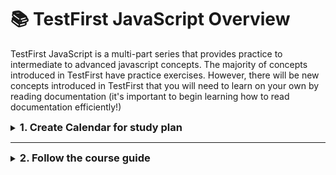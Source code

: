 # 📚 TestFirst JavaScript Overview

TestFirst JavaScript is a multi-part series that provides practice to intermediate to advanced javascript concepts. The majority of concepts introduced in TestFirst have practice exercises. However, there will be new concepts introduced in TestFirst that you will need to learn on your own by reading documentation (it's important to begin learning how to read documentation efficiently!)

<details><summary><h3 style="display:inline">1. Create Calendar for study plan</h3></summary>

- This is a sample calendar for the JS-Foundation course. You can use this template to create a customized study schedule that fits your needs. The plan consists 5 days a week, with Saturday and Sunday off.

- Recommended Study Plan: Dedicate at least 8 hours per day to each topic: 2 hours for studying lecture notes and 6 hours for practicing exercises. By following this plan, you can complete all exercises in approximately 16 days (2 weeks).

- Alternative Study Plan-1 (4 Hours Per Day): If you can only commit to 4 hours a day, allocate 2 hour for studying the lecture notes and 2 hours for exercises. In this case, you will need around 32 days(approximately 1 month) to finish all exercises.

- Alternative Study Plan-2 (1 Day Per Week): If you prefer studying only one day per week, dedicate 8 hours on that day. With this schedule, you can complete the one part testcases in two weeks, finishing all exercises in around of 16 weeks(approximately 4 month) to complete the exercises.

## Suggested sample schedule

| **Day** | **8-Hours Daily Plan**(2 Weeks)                 | **4-Hours Daily Plan**(1 Month)                 | **1-Day Weekly Plan**(4 Months)                 |
| ------- | ----------------------------------------------- | ----------------------------------------------- | ----------------------------------------------- |
| Day 1   | Test first part-1: Lecture Notes & Exercises    | Test first part-1: Lecture Notes & Exercises    | Test first part-1: Lecture Notes & Exercises    |
| Day 2   | Test first part-1: Exercises                    | Test first part-1: Exercises                    | -                                               |
| Day 3   | Test first part-2: Lecture Notes & Exercises    | Test first part-1: Exercises                    | -                                               |
| Day 4   | Test first part-2: Exercises                    | Test first part-1: Exercises                    | -                                               |
| Day 5   | Test first part-2: Exercises                    | Test first part-2: Lecture Notes & Exercises    | -                                               |
| Day 6   | Weekend activity: Check point test first part-1 | Weekend activity: Check point test first part-1 | Weekend activity: Check point test first part-1 |
| Day 7   | Weekend activity: Check point test first part-1 | Weekend activity: Check point test first part-1 | Weekend activity: Check point test first part-1 |
| Day 8   | Test first part-3: Lecture Notes & Exercises    | Test first part-2: Exercises                    | Test first part-1: Exercises                    |
| Day 9   | Test first part-3: Exercises                    | Test first part-2: Exercises                    | -                                               |
| Day 10  | Test first part-3: Exercises                    | Test first part-2: Exercises                    | -                                               |
| Day 11  | Introduction: Html, Css, Dom & Exercises        | Test first part-2: Exercises                    | -                                               |
| Day 12  | Whack a mole: Lecture Notes & Exercises         | Test first part-3: Lecture Notes & Exercises    | -                                               |
| Day 13  | Weekend activity: check point test first part-2 | Weekend activity: Check point test first part-1 | Weekend activity: check point test first part-2 |
| Day 14  | Weekend activity: check point test first part-3 | Weekend activity: Check point test first part-1 | Weekend activity: check point test first part-3 |
| Day 15  | Pixelate: Lecture Notes & Exercises             | Test first part-3: Exercises                    | Test first part-2: Lecture Notes & Exercises    |
| Day 16  | Pixelate: Exercises                             | Test first part-3: Exercises                    | -                                               |
| Day 17  | Game of life: Lecture Notes & Exercises         | Test first part-3: Exercises                    | -                                               |
| Day 18  | Game of life: Exercises                         | Test first part-3: Exercises                    | -                                               |
| Day 19  | Coffee clicker: Lecture Notes & Exercises       | Introduction: Html, Css, Dom & Exercises        | -                                               |
| Day 20  | -                                               | Weekend activity: check point test first part-2 | -                                               |
| Day 21  | -                                               | Weekend activity: check point test first part-2 | -                                               |
| Day 22  | Coffee clicker: Exercises                       | Introduction: Exercises                         | Test first part-2: Exercises                    |
| Day 23  | -                                               | Whack a mole: Lecture Notes & Exercises         | -                                               |
| Day 24  | -                                               | Whack a mole: Exercises                         | -                                               |
| Day 25  | -                                               | Pixelate: Lecture Notes & Exercises             | -                                               |
| Day 26  | -                                               | Pixelate: Exercises                             | -                                               |
| Day 27  | -                                               | Weekend activity: check point test first part-3 | -                                               |
| Day 28  | -                                               | Weekend activity: check point test first part-3 | -                                               |
| Day 29  | -                                               | Pixelate: Exercises                             | Test first part-2: Exercises                    |
| Day 30  | -                                               | Pixelate: Exercises                             | -                                               |
| Day 31  | -                                               | Game of life: Lecture Notes & Exercises         | -                                               |
| Day 32  | -                                               | Game of life: Exercises                         | -                                               |
| Day 33  | -                                               | Game of life: Exercises                         | -                                               |
| Day 34  | -                                               | -                                               | -                                               |
| Day 35  | -                                               | -                                               | -                                               |
| Day 36  | -                                               | Game of life: Exercises                         | Test first part-3: Lecture Notes & Exercises    |
| Day 37  | -                                               | Coffee clicker: Lecture Notes & Exercises       | -                                               |
| Day 38  | -                                               | Coffee clicker: Exercises                       | -                                               |
| Day 39  | -                                               | Coffee clicker: Exercises                       | -                                               |
| Day 40  | -                                               | Coffee clicker: Exercises                       | -                                               |
| ...     | -                                               | -                                               | -                                               |
| ...     | -                                               | -                                               | -                                               |
| Day 43  | -                                               | -                                               | Test first part-3: Exercises                    |
| ...     | -                                               | -                                               | ...                                             |
| Day 50  | -                                               | -                                               | Test first part-3: Exercises                    |
| ...     | -                                               | -                                               | ...                                             |
| Day 57  | -                                               | -                                               | Introduction: Html, Css, Dom & Exercises        |
| ...     | -                                               | -                                               | ...                                             |
| Day 64  | -                                               | -                                               | Whack a mole: Lecture Notes & Exercises         |
| ...     | -                                               | -                                               | ...                                             |
| Day 71  | -                                               | -                                               | Pixelate: Lecture Notes & Exercises             |
| ...     | -                                               | -                                               | ...                                             |
| Day 78  | -                                               | -                                               | Pixelate: Exercises                             |
| ...     | -                                               | -                                               | ...                                             |
| Day 85  | -                                               | -                                               | Game of life: Lecture Notes & Exercises         |
| ...     | -                                               | -                                               | ...                                             |
| Day 92  | -                                               | -                                               | Game of life: Exercises                         |
| ...     | -                                               | -                                               | ...                                             |
| Day 99  | -                                               | -                                               | Coffee clicker: Lecture Notes & Exercises       |
| ...     | -                                               | -                                               | ...                                             |
| 106     | -                                               | -                                               | Coffee clicker: Exercises                       |

</details>

---

<details><summary><h3 style="display:inline">2. Follow the course guide</h3></summary>

<details><summary><h3 style="display:inline">i. Setting up the repository</h3></summary>

### Before beginning your assignment, make sure you have completed these steps:

1. Forked & cloned the TestFirst repository.
2. Installed node and a text editor.

### Setup Test First

- **[Fork the repository to your personal GitHub Account](https://github.com/TEJ-Fellowship/js-foundations/)**
- **Clone** the repository to your local machine
- Install the VSCode [ESLint](https://marketplace.visualstudio.com/items?itemName=dbaeumer.vscode-eslint) and [Prettier](https://marketplace.visualstudio.com/items?itemName=esbenp.prettier-vscode) Extensions (if they aren't already installed)
- Run the command `npm install` inside each of the numbered directories inside the 'tests' directory (e.g. tests/1-testfirst-part-1)
- Run `testem` with the `npm run test` command or `npx testem` command

### Run Testem with npx testem

In your TestFirst directory run the command:

```sh
$ npm run test
```

OR

```sh

$ npx testem

```

After `testem` initiates, connect to `http//localhost:7357` in your web browser and your test specs will load.

</details>

---

<details><summary><h3 style="display:inline">ii. Foundations</h3></summary>

### **_testfirst-part-1_**

<details><summary>Click to expand</summary>
<details><summary>TO STUDY: Click to expand</summary>

- Object creation
  - [Object.assign()](https://developer.mozilla.org/en-US/docs/Web/JavaScript/Reference/Global_Objects/Object/assign)
  ```
  let clone = Object.assign({}, objToClone)
  ```
  - [Object.create()](https://developer.mozilla.org/en-US/docs/Web/JavaScript/Reference/Global_Objects/Object/create)
  ```
  let parentObject = {name: "niru", grade:"masters"}
  let childObject = Object.create(parentObject)
  ```
  - Factory functions
  ```
  function makeStudent(name, grade) {
    let newStudent = {name, grade}
    return newStudent
  }
  let niru = makeStudent('niru', 'masters')
  ```
- New syntax / shortcuts

  - [Spread syntax (for arrays & objects)](https://developer.mozilla.org/en-US/docs/Web/JavaScript/Reference/Operators/Spread_syntax)

  ```
  let arrA = [1, [2,3], 4]
  let arrB = [4, 5, 6]
  let arrC = [20, ...arrA, arrB]

  let objA = {name: 'niru', grade: 'masters'}
  let objB = {age: 25}
  let objC = {age: 22, ...objA, objC}
  ```

  - [Shorthand object notations](https://attacomsian.com/blog/javascript-object-property-shorthand)

  ```
  let name = "niru"
  let grade = "masters"

  let niru = {name, grade}
  ```

- Preview

  - [\_\_proto\_\_](https://developer.mozilla.org/en-US/docs/Web/JavaScript/Reference/Global_Objects/Object/proto)
  </details>

<details><summary>LECTURE NOTES: Click to expand</summary>

- [Object assign / Factory functions](lecture-notes/testfirst-part-1-object-assign-factory-function.js)
- [Object create / **proto**](lecture-notes/testfirst-part-1-object-create-proto.js)

</details>

<details><summary>TODO: Click to expand</summary>

- [testfirst part 1](tests/1-testfirst-part-1/)
- [checkpoint part 1 (optional)](tests/2-checkpoint-pt-1/)

</details>

<details><summary>SOLUTIONS (only look if needed): Click to expand</summary>

- [testfirst part 1](solutions/testfirst-part-1/)

</details>
</details>
</br>

### **_testfirst-part-2_**

<details><summary>Click to expand</summary>
<details><summary>TO STUDY: Click to expand</summary>

- [Arrow Function](https://developer.mozilla.org/en-US/docs/Web/JavaScript/Reference/Functions/Arrow_functions)

```
const sayHello = (name) => `hello ${name}!`
console.log(sayHello('Pitamber'))
```

- [Constructor function](readings/testfirst-part-2-constructor.md)

```
function FourWheeler(fwType) {
    this.numberOfWheels = 4
    this.type = fwType
}

let car = new FourWheeler('car')
```

- Adding a prototype function to the constructor function

```
FourWheeler.prototype.honk = () => console.log('honk');
FourWheeler.prototype.setType = (newType) => this.type = newType;
```

- [the `arguments` parameter](https://developer.mozilla.org/en-US/docs/Web/JavaScript/Reference/Functions/arguments)

```
function someFunc() {
  console.log(arguments);
}

someFunc('hello', 'there', 'you');
```

### Array methods (functional)

- [forEach](https://developer.mozilla.org/en-US/docs/Web/JavaScript/Reference/Global_Objects/Array/forEach)
- [Map](https://developer.mozilla.org/en-US/docs/Web/JavaScript/Reference/Global_Objects/Array/map)
- [Filter](https://developer.mozilla.org/en-US/docs/Web/JavaScript/Reference/Global_Objects/Array/filter)
- [Reduce](https://developer.mozilla.org/en-US/docs/Web/JavaScript/Reference/Global_Objects/Array/reduce)
- [Some](https://developer.mozilla.org/en-US/docs/Web/JavaScript/Reference/Global_Objects/Array/some)
- [Every](https://developer.mozilla.org/en-US/docs/Web/JavaScript/Reference/Global_Objects/Array/every)
- [Includes](https://developer.mozilla.org/en-US/docs/Web/JavaScript/Reference/Global_Objects/Array/includes)

</details>

<details><summary>LECTURE NOTES: Click to expand</summary>

- [Arrow function](lecture-notes/testfirst-part-2-arrow-function.js)
- [Array methods / arguments ](lecture-notes/testfirst-part-2.js)

</details>

<details><summary>TODO: Click to expand</summary>

- [testfirst part 2](tests/3-testfirst-part-2/)
- [checkpoint part 2 (optional)](tests/5-checkpoint-pt-2/)

</details>

<details><summary>SOLUTIONS (only look if needed): Click to expand</summary>

- [testfirst part 2](solutions/testfirst-part-2/)

</details>
</details>
</br>

### **_testfirst-part-3_**

<details><summary>Click to expand</summary>
<details><summary>TO STUDY: Click to expand</summary>

- [Class](readings/testfirst-part-3-classes.md)

```
class Student {
  constructor(name, grade) {
    this.name = name;
    this.grade = grade;
  }

  sayHello() {
    return `My name is ${this.name}`;
  }
}

let newStudent = new Student('niru', 'masters')
```

- [Extending a class](https://developer.mozilla.org/en-US/docs/Web/JavaScript/Reference/Classes/extends)

```
class TEJstudent extends Student {
  constructor(name, grade) {
    super(name, grade);

    this.isTEJfellow = true;
  }

  schoolLocation() {
    return "The school is in Pasayard"
  }
}
```

- [this.constructor.name](https://bobbyhadz.com/blog/javascript-get-class-name-of-object): will print the name of class that the instance was created from

</details>

<details><summary>LECTURE NOTES: Click to expand</summary>

- [testfirst part 3](lecture-notes/testfirst-part-3.js)

</details>

<details><summary>TODO: Click to expand</summary>

- [testfirst part 3](tests/6-testfirst-part-3/)
- [vanishing man](tests/4-vanishing-man/)
  - string methods: be familiar with methods such as [split](https://www.programiz.com/javascript/library/string/split)
  - array methods: be familiar with array methods mentioned above
- [testfirst review](tests/7-testfirst-review/)
- [checkpoint final (optional)](tests/8-checkpoint-final/)

</details>

<details><summary>SOLUTIONS (only look if needed): Click to expand</summary>

- [testfirst part 3](solutions/testfirst-part-3/)
- [vanishing man](solutions/vanishing-man/)
- [testfirst review](solutions/testfirst-review/)

</details>
</details>
</br>

### **_HTML / CSS_**

<details><summary>Click to expand</summary>
<details><summary>TO STUDY: Click to expand</summary>

- [HTML / CSS](readings/html-css.md)

</details>

<details><summary>LECTURE NOTES: Click to expand</summary>

</details>

<details><summary>TODO: Click to expand</summary>

- [PART 1 (HTML / CSS) of guessing game](tests/9-guessing-game/)

</details>

<details><summary>SOLUTIONS (only look if needed): Click to expand</summary>

- [guessing game](solutions/guessing-game/)

</details>
</details>
</br>

### **_DOM_**

<details><summary>Click to expand</summary>
<details><summary>TO STUDY: Click to expand</summary>

### Concepts to know for this exercise

- [DOM](readings/dom.md)
- [Math.random()](https://developer.mozilla.org/en-US/docs/Web/JavaScript/Reference/Global_Objects/Math/random)
- [Math.ceil()](https://developer.mozilla.org/en-US/docs/Web/JavaScript/Reference/Global_Objects/Math/ceil)
- [Math.abs()](https://developer.mozilla.org/en-US/docs/Web/JavaScript/Reference/Global_Objects/Math/abs)
- For shuffle, you can copy paste the final function [here](https://bost.ocks.org/mike/shuffle/)
</details>

<details><summary>LECTURE NOTES: Click to expand</summary>

</details>

<details><summary>TODO: Click to expand</summary>

- [PART 2 (DOM) of guessing game](tests/9-guessing-game/)

</details>

<details><summary>SOLUTIONS (only look if needed): Click to expand</summary>

- [guessing game](solutions/guessing-game/)

</details>
</details>
</br>
</details>

---

<details><summary><h3 style="display:inline">iii. Vanilla JavaScript projects</h3></summary>

### **_WHACK-A-MOLE_**

<details><summary>Click to expand</summary>
<details><summary>TO STUDY: Click to expand</summary>

### Concepts to learn for this exercise

- `addEventlistener` will pass the `event` as argument to it's function in

```js
myElement.addEventlistener("click", function (e) {
  console.dir(e);
});
```

- [event propagation](https://www.loginradius.com/blog/engineering/javascript-events-bubbling-capturing-and-propagation/)
  - [event bubbling](https://developer.mozilla.org/en-US/docs/Learn/JavaScript/Building_blocks/Events#event_bubbling)
  - [event capture](https://developer.mozilla.org/en-US/docs/Learn/JavaScript/Building_blocks/Events#event_capture)
- [event delegation](https://developer.mozilla.org/en-US/docs/Learn/JavaScript/Building_blocks/Events#event_delegation)

### Advanced concepts

- clearInterval
- removeEventListener

### Methods you will need to use

- `document.querySelectorAll`
- _element_.classList
- _element_.classList.toggle(_className_)
- `setInterval`(_function_, _time in milliseconds_)

</details>
<details><summary>LECTURE NOTES: Click to expand</summary>

- [Whack a mole](https://github.com/TEJ-Fellowship/whack-a-mole/blob/lecture-notes-20230703/index.js)

</details>
<details><summary>TODO: Click to expand</summary>

- [Instructions for whack-a-mole](readings/whack-a-mole.md)
- please fork this [repository](https://github.com/TEJ-Fellowship/whack-a-mole) to start your solution

</details>
<details><summary>SOLUTIONS (only look if needed): Click to expand</summary>

- the basic solution is in the [solution](https://github.com/TEJ-Fellowship/whack-a-mole/tree/solution) branch
- the solution with timer is in the [solution with timer](https://github.com/TEJ-Fellowship/whack-a-mole/tree/solutionWithTimer) branch

</details>
</details>
<br/>

### **_PIXELATE_**

<details><summary>Click to expand</summary>
<details><summary>TO STUDY: Click to expand</summary>

### Concepts to know for this exercise

- styling - [height](https://developer.mozilla.org/en-US/docs/Web/CSS/height), [width](https://developer.mozilla.org/en-US/docs/Web/CSS/width), [background-color](https://developer.mozilla.org/en-US/docs/Web/CSS/background-color)
- [document.createElement](https://developer.mozilla.org/en-US/docs/Web/API/Document/createElement)
- [parentElement.appendChild(newElement)](https://developer.mozilla.org/en-US/docs/Web/API/Node/appendChild)
- HTML elements [tr](https://developer.mozilla.org/en-US/docs/Web/HTML/Element/tr) and [td](https://developer.mozilla.org/en-US/docs/Web/HTML/Element/td)

</details>
<details><summary>LECTURE NOTES: Click to expand</summary>

[Pixelate lecture notes](https://github.com/TEJ-Fellowship/pixelate/blob/lecture-notes-202305/script.js)

</details>
<details><summary>TODO: Click to expand</summary>

- [Instructions for pixelate](readings/pixelate.md)
- please fork this [repository](https://github.com/TEJ-Fellowship/pixelate) to start your solution

</details>
<details><summary>SOLUTIONS (only look if needed): Click to expand</summary>

- [Solution for pixelate](https://github.com/TEJ-Fellowship/pixelate.solution)

</details>
</details>
<br/>

### **_GAME-OF-LIFE_**

<details><summary>Click to expand</summary>
<details><summary>TO STUDY: Click to expand</summary>

### Concepts to know for this exercise

- what is ['game of life'](https://en.wikipedia.org/wiki/Conway's_Game_of_Life)?
- [_Element_.dataset](https://developer.mozilla.org/en-US/docs/Web/API/HTMLElement/dataset) attribute
- how can we include js script at the top of our index.html? what does the keyword [`defer`](https://www.w3schools.com/tags/att_script_defer.asp) do?

</details>
<details><summary>LECTURE NOTES: Click to expand</summary>
</details>
<details><summary>TODO: Click to expand</summary>

- [See what you will be building](https://tej-fellowship.github.io/game-of-life.solution/)
- [Instructions for game-of-life](readings/game-of-life.md)
- please fork this [repository](https://github.com/TEJ-Fellowship/game-of-life) to start your project

</details>
<details><summary>SOLUTIONS (only look if needed): Click to expand</summary>

- [Solution for game-of-life](https://github.com/TEJ-Fellowship/game-of-life.solution)

</details>
</details>
<br/>

### **_COFFEE-CLICKER_**

<details><summary>Click to expand</summary>
<details><summary>TO STUDY: Click to expand</summary>

- [_String_.split](https://developer.mozilla.org/en-US/docs/Web/JavaScript/Reference/Global_Objects/String/split)
- [Removing all children from an element](https://developer.mozilla.org/en-US/docs/Web/API/Node/removeChild)
- [Using localStorage](https://developer.mozilla.org/en-US/docs/Web/API/Window/localStorage)

</details>
<details><summary>LECTURE NOTES: Click to expand</summary>
</details>
<details><summary>TODO: Click to expand</summary>

- [See what you will be building](https://TEJ-Fellowship.github.io/coffee-clicker.solution/)
- [Instructions for coffee-clicker](https://github.com/TEJ-Fellowship/coffee-clicker/blob/main/README.md)
- please fork this [repository](https://github.com/TEJ-Fellowship/coffee-clicker) to start your project

</details>
<details><summary>SOLUTIONS (only look if needed): Click to expand</summary>

- [Solution for coffee-clicker](https://github.com/TEJ-Fellowship/coffee-clicker.solution)

</details>
</details>
</details>
</details>
